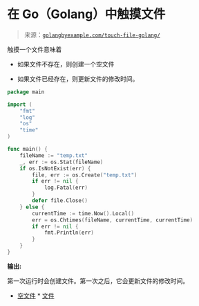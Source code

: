<!--yml

分类: 未分类

日期: 2024-10-13 06:07:25

-->

# 在 Go（Golang）中触摸文件

> 来源：[`golangbyexample.com/touch-file-golang/`](https://golangbyexample.com/touch-file-golang/)

触摸一个文件意味着

+   如果文件不存在，则创建一个空文件

+   如果文件已经存在，则更新文件的修改时间。

```go
package main

import (
    "fmt"
    "log"
    "os"
    "time"
)

func main() {
    fileName := "temp.txt"
    _, err := os.Stat(fileName)
    if os.IsNotExist(err) {
        file, err := os.Create("temp.txt")
        if err != nil {
            log.Fatal(err)
        }
        defer file.Close()
    } else {
        currentTime := time.Now().Local()
        err = os.Chtimes(fileName, currentTime, currentTime)
        if err != nil {
            fmt.Println(err)
        }
    }
}
```

**输出:**

第一次运行时会创建文件。第一次之后，它会更新文件的修改时间。

+   [空文件](https://golangbyexample.com/tag/empty/) * [文件](https://golangbyexample.com/tag/file/)
